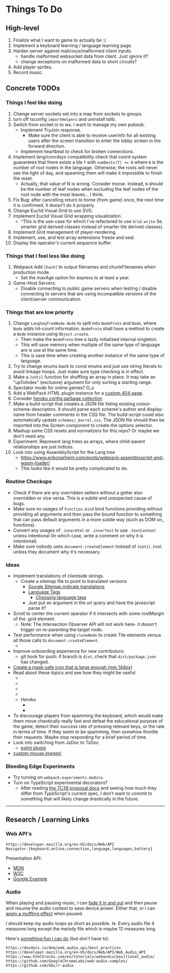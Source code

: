 
# Things To Do

## High-level

1. Finalize what I want to game to actually be :(
1. Implement a keyboard learning / language learning page.
1. Harden server against malicious/malformed client inputs.
    - handle malformed websocket data from client. Just ignore it?
    - change exceptions on malformed data to short circuits?
1. Add player sprites.
1. Record music.

## Concrete TODOs

### Things I feel like doing

1. Change server sockets set into a map from sockets to groups.
1. turn off tsconfig `importHelpers` and uninstall tslib.
1. Switch from socket.io to ws. I want to manage my own pubsub.
    - Implement TryJoin response.
      - Make sure the client is able to receive userinfo for all existing users after the screen transition to enter the lobby screen in the forward direction.
    - Implement heartbeat to check for broken connections.
1. Implement lang/coordsys compatibility check that coord system guarantees that there exists a tile `T` with `numDests(T) <= N` where `N` is the number of root nodes in the language. Otherwise, the roots will never see the light of day, and spawning them will make it impossible to finish the reset.
    - Actually, that value of N is wrong. Consider morse. Instead, `N` should be the number of leaf nodes when excluding the leaf nodes of the root node with the most leaves... I think.
1. Fix Bug: after cancelling return to home (from game) once, the next time it is confirmed, it doesn't do it properly.
1. Change Euclid Visual Grid to use SVG.
1. Implement Euclid Visual Grid wrapping visualization.
    - ^This is the use-case for which I've refactored to use `Grid.write` (Ie. smarter grid derived classes instead of smarter tile derived classes).
1. Implement Grid management of player-rendering.
1. Implement, use, and test array extensions freeze and seal.
1. Display the operator's current sequence buffer.

### Things that I feel less like doing

1. Webpack Add `[hash]` to output filenames and chunkFilenames when production mode.
    - Set the maxAge option for express to at least a year.
1. Game-Host Servers:
    - Disable connecting to public game servers when testing / disable connecting to servers that are using incompatible versions of the client/server communication.

### Things that are low priority

1. Change `LangSeqTreeNode.Node` to split into `NodeProto` and `Node`, where `Node` adds hit-count information. `NodeProto` shall have a method to create a `Node` instance using `Object.create`.
    - Then make the `NodeProto` tree a lazily initialized internal singleton.
    - This will save memory when multiple of the same type of language are is use at the same time.
    - This is save time when creating another instance of the same type of language.
1. Try to change enums back to const enums and just use string literals to avoid linkage hoops. Just make sure type checking is in effect.
1. Make a `JsUtil` function for shuffling an array in place. It may take an "upToIndex" (exclusive) argument for only sorting a starting range.
1. Spectator mode for online games? O\_o
1. Add a WebPack HTML plugin instance for a [custom 404 page](https://docs.github.com/en/free-pro-team@latest/github/working-with-github-pages/creating-a-custom-404-page-for-your-github-pages-site).
1. Consider [heroku config garbage collection](https://devcenter.heroku.com/articles/node-best-practices#avoid-garbage)
1. Make a build-script that creates a JSON file listing existing colour-scheme-descriptors. It should parse each scheme's author and display-name from header comments in the CSS file. The build-script could also automatically update `schemes/_barrel.css`. The JSON file should then be imported into the Screen component to create the options selector.
1. Mashup some CSS resets and normalizers for this repo? Or maybe we don't need any.
1. Experiment: Represent lang trees as arrays, where child-parent relationships are just indices.
1. Look into using AssemblyScript for the Lang tree
    - https://www.erikonarheim.com/posts/webpack-assemblyscript-and-wasm-loader/
    - This looks like it would be pretty complicated to do.

### Routine Checkups

- Check if there are any overridden setters without a getter also overridden or vice versa. This is a subtle and unexpected cause of bugs.
- Make sure no usages of `Function.bind` bind functions providing without providing all arguments and then pass the bound function to something that can pass default arguments in a more subtle way (such as DOM on\_ functions).
- Convert any usages of `.innerHtml` or `.innerText` to use `.textContent` unless intentional (In which case, write a comment on why it is intentional).
- Make sure nobody uses `document.createElement` instead of `JsUtil.html` unless they document why it's necessary.

### Ideas

- Implement translations of clientside strings.
  - Create a sitemap file to point to translated versions
    - [Google Sitemap indicate translations](https://support.google.com/webmasters/answer/189077?hl=en)
    - [Language Tags](https://www.iana.org/assignments/language-subtag-registry/language-subtag-registry)
      - [Choosing language tags](https://www.w3.org/International/questions/qa-choosing-language-tags)
    - Just put an argument in the url query and have the javascript parse it?
- Scroll to center the current operator if it intersects with some rootMargin of the .grid element.
  - Note: The Intersection Observer API will not work here- it doesn't trigger on re-parenting the target node.
- Test performance when using `cloneNode` to create Tile elements versus all those calls to `document.createElement`.
  - [](https://developers.google.com/web/fundamentals/web-components)
- Improve onboarding experience for new contributors:
  - git hook for push: if branch is `dist`, check that `dist/package.json` has changed.
- [Create a mask-safe icon that is large enough (min 144px)](https://web.dev/maskable-icon/)
- Read about these topics and see how they might be useful
  - [](https://developer.mozilla.org/en-US/docs/Web/API/IndexedDB_API/Basic_Concepts_Behind_IndexedDB)
  - [](https://developer.mozilla.org/en-US/docs/Web/API/IndexedDB_API/Using_IndexedDB)
  - [](https://developer.mozilla.org/en-US/docs/Web/API/Element/requestFullscreen)
  - [](https://github.com/actions/cache)
  - Heroku
    - [](https://devcenter.heroku.com/articles/nodejs-support)
    - [](https://devcenter.heroku.com/articles/deploying-nodejs)
- To discourage players from spamming the keyboard, which would make them move chaotically really fast and defeat the educational purpose of the game, detect their success rate of pressing relevant keys, or the rate in terms of time. If they seem to be spamming, then somehow throttle their requests. Maybe stop responding for a brief period of time.
- Look into switching from JsDoc to TsDoc
  - [eslint plugin](https://www.npmjs.com/package/eslint-plugin-tsdoc)
- [custom mouse images!](https://developer.mozilla.org/en-US/docs/Web/CSS/CSS_Basic_User_Interface/Using_URL_values_for_the_cursor_property)

### Bleeding Edge Experiments

- Try turning on `webpack.experiments.module`.
- Turn on TypeScript experimental decorators?
  - After reading [the TC39 proposal docs](https://github.com/tc39/proposal-decorators#option-b-init-method-decorators) and seeing how much they differ from TypeScript's current spec, I don't want to commit to something that will likely change drastically in the future.

---

## Research / Learning Links

### Web API's

```text
https://developer.mozilla.org/en-US/docs/Web/API
Navigator.{keyboard,online,connection,language,languages,battery}
```

Presentation API:

- [MDN](https://developer.mozilla.org/en-US/docs/Web/API/Presentation_API)
- [W3C](https://www.w3.org/TR/presentation-api)
- [Google Example](https://googlechrome.github.io/samples/presentation-api/)

### Audio

When playing and pausing music, I can [fade it in and out](https://devdocs.io/dom/audioparam/exponentialramptovalueattime) and then pause and resume the audio context to save device power. Either that, or I can [apply a muffling effect](https://devdocs.io/dom/biquadfilternode) when paused.

I should keep my audio loops as short as possible. Ie. Every audio file 4 measures long except the melody file which is maybe 12 measures long.

Here's [something fun I can do](https://developer.mozilla.org/en-US/docs/Web/API/Media_Session_API) (but don't have to).

```text
https://devdocs.io/dom/web_audio_api/best_practices
https://developer.mozilla.org/en-US/docs/Web/API/Web_Audio_API
https://www.html5rocks.com/en/tutorials/webaudio/positional_audio/
https://github.com/GoogleChromeLabs/web-audio-samples/
https://github.com/bbc/r-audio
```
